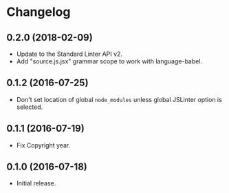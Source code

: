 # Changelog

## 0.2.0 (2018-02-09)

-   Update to the Standard Linter API v2.
-   Add "source.js.jsx" grammar scope to work with language-babel.

## 0.1.2 (2016-07-25)

-   Don't set location of global `node_modules` unless global JSLinter option is
    selected.

## 0.1.1 (2016-07-19)

-   Fix Copyright year.

## 0.1.0 (2016-07-18)

-   Initial release.
